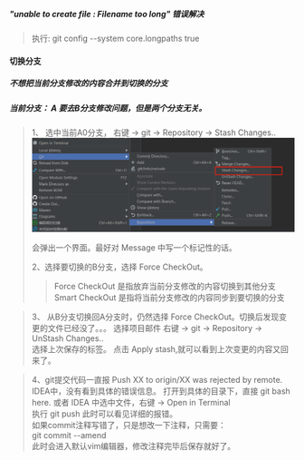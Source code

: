 
##### "unable to create file : Filename too long"  错误解决
 >执行:    git config --system core.longpaths true






####  切换分支
#####  不想把当前分支修改的内容合并到切换的分支
#####  当前分支： A 要去B分支修改问题，但是两个分支无关。
>1、 选中当前A0分支， 右键 → git → Repository → Stash Changes..  
    ![Image](../img/git/gitChangeBranch.jpg)
>
>
>会弹出一个界面。最好对 Message 中写一个标记性的话。  
>
>2、选择要切换的B分支，选择 Force CheckOut。 
>> Force CheckOut 是指放弃当前分支修改的内容切换到其他分支  
>>Smart CheckOut 是指将当前分支修改的内容同步到要切换的分支   

>3、 从B分支切换回A分支时，仍然选择 Force CheckOut。切换后发现变更的文件已经没了。。。
>选择项目邮件 右键 → git → Repository → UnStash Changes..  
>选择上次保存的标签。  点击 Apply stash,就可以看到上次变更的内容又回来了。


>4、git提交代码一直报 Push XX to origin/XX was rejected by remote.  
>IDEA中，没有看到具体的错误信息。
>打开到具体的目录下，直接 git bash here.  或者 IDEA 中选中文件，右键 → Open in Terminal  
>执行 git push 此时可以看见详细的报错。  
>如果commit注释写错了，只是想改一下注释，只需要：    
> git commit --amend  
>此时会进入默认vim编辑器，修改注释完毕后保存就好了。  



<br/><br/><br/><br/>